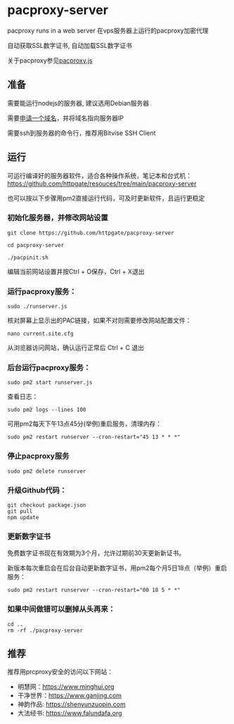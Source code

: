 # pacproxy-server

pacproxy runs in a web server 在vps服务器上运行的pacproxy加密代理

自动获取SSL数字证书, 自动加载SSL数字证书

关于pacproxy参见[pacproxy.js](https://github.com/httpgate/pacproxy.js)


## 准备

需要能运行nodejs的服务器, 建议选用Debian服务器

需要[申请一个域名](https://github.com/httpgate/pacproxy.js/blob/main/documents/About_Domain_ZH.md)，并将域名指向服务器IP

需要ssh到服务器的命令行，推荐用Bitvise SSH Client


## 运行

可运行编译好的服务器软件，适合各种操作系统，笔记本和台式机：https://github.com/httpgate/resouces/tree/main/pacproxy-server

也可以按以下步骤用pm2直接运行代码，可及时更新软件，且运行更稳定

### 初始化服务器，并修改网站设置

```
git clone https://github.com/httpgate/pacproxy-server

cd pacproxy-server

./pacpinit.sh

```
  编辑当前网站设置并按Ctrl + O保存，Ctrl + X退出


### 运行pacproxy服务：

```
sudo ./runserver.js
```
核对屏幕上显示出的PAC链接，如果不对则需要修改网站配置文件：

```
nano current.site.cfg 
```
从浏览器访问网站，确认运行正常后 Ctrl + C 退出


### 后台运行pacproxy服务：

```
sudo pm2 start runserver.js
```

查看日志：

```
sudo pm2 logs --lines 100
```
可用pm2每天下午13点45分(举例)重启服务，清理内存：

```
sudo pm2 restart runserver --cron-restart="45 13 * * *"
```
### 停止pacproxy服务

```
sudo pm2 delete runserver
```

### 升级Github代码：

```
git checkout package.json
git pull
npm update
```
### 更新数字证书

免费数字证书现在有效期为3个月，允许过期前30天更新新证书。

新版本每次重启会在后台自动更新数字证书，用pm2每个月5日18点（举例）重启服务：

```
sudo pm2 restart runserver --cron-restart="00 18 5 * *"
```

### 如果中间做错可以删掉从头再来：

```
cd ..
rm -rf ./pacproxy-server
```

## 推荐

推荐用prcproxy安全的访问以下网站：
* 明慧网：https://www.minghui.org
* 干净世界：https://www.ganjing.com
* 神韵作品: https://shenyunzuopin.com
* 大法经书: https://www.falundafa.org

